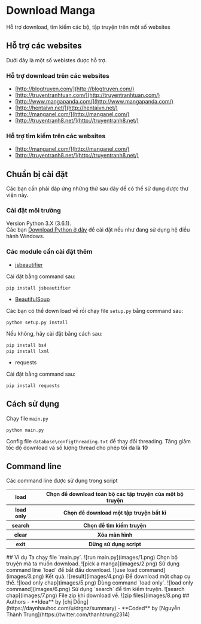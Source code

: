 # Download Manga
Hỗ trợ download, tìm kiếm các bộ, tập truyện trên một số websites
## Hỗ trợ các websites
Dưới đây là một số webistes được hỗ trợ.
### Hỗ trợ download trên các websites
* [http://blogtruyen.com/](http://blogtruyen.com/)
* [http://truyentranhtuan.com/](http://truyentranhtuan.com/)
* [http://www.mangapanda.com/](http://www.mangapanda.com/)
* [http://hentaivn.net/](http://hentaivn.net/)
* [http://manganel.com/](http://manganel.com/)
* [http://truyentranh8.net/](http://truyentranh8.net/)
### Hỗ trợ tìm kiếm trên các websites
* [http://manganel.com/](http://manganel.com/)
* [http://truyentranh8.net/](http://truyentranh8.net/)
## Chuẩn bị cài đặt
Các bạn cần phải đáp ứng những thứ sau đây để có thể sử dụng được thư viện này.
### Cài đặt môi trường
Version Python 3.X (3.6.1).         
Các bạn [Download Python ở đây](https://www.python.org/downloads/) để cài đặt nếu như đang sử dụng hệ điều hành Windows.
### Các module cần cài đặt thêm
* [jsbeautifier](https://github.com/beautify-web/js-beautify)        

Cài đặt bằng command sau:
```
pip install jsbeautifier
```
* [BeautifulSoup](https://www.crummy.com/software/BeautifulSoup/bs4/download)           

Các bạn có thể down load về rồi chạy file `setup.py` bằng command sau:
```
python setup.py install
```
Nếu không, hãy cài đặt bằng cách sau:
```
pip install bs4
pip install lxml
```
* requests         

Cài đặt bằng command sau:
```
pip install requests
```
## Cách sử dụng
Chạy file `main.py`
```
python main.py
```
Config file `database\configthreading.txt` để thay đổi threading. Tăng giảm tốc độ download và số lượng thread cho phép tối đa là **10**
## Command line
Các command line được sử dụng trong script
<table>
	<tbody>
		<tr>
			<th>load</th>
			<th>Chọn để download toàn bộ các tập truyện của một bộ truyện</th>
		</tr>
		<tr>
			<th>load only</th>
			<th>Chọn để download một tập truyện bất kì</th>
		</tr>
		<tr>
			<th>search</th>
			<th>Chọn để tìm kiếm truyện</th>
		</tr>
		<tr>
			<th>clear</th>
			<th>Xóa màn hình</th>
		</tr>
		<tr>
			<th>exit</th>
			<th>Dừng sử dụng script</th>
		</tr>
	</tbody>
</table>
## Ví dụ
Ta chạy file `main.py`.
![run main.py](images/1.png)
Chọn bộ truyện mà ta muốn download.
![pick a manga](images/2.png)
Sử dụng command line `load` để bắt đầu download.
![use load command](images/3.png)
Kết quả.
![result](images/4.png)
Để download một chap cụ thể.
![load only chap](images/5.png)
Dùng command `load only`.
![load only command](images/6.png)
Sử dụng `search` để tìm kiếm truyện.
![search chap](images/7.png)
File zip khi download về.
![zip files](images/8.png
## Authors
- **Idea** by [chị Dồng](https://daynhauhoc.com/u/drgnz/summary)
- **Coded** by [Nguyễn Thành Trung](https://twitter.com/thanhtrung2314)